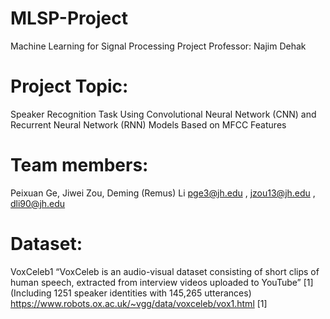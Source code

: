 # MLSP-Project
Machine Learning for Signal Processing Project
Professor: Najim Dehak


# Project Topic:
Speaker Recognition Task Using Convolutional Neural Network (CNN) and
Recurrent Neural Network (RNN) Models Based on MFCC Features

# Team members:
Peixuan Ge, Jiwei Zou, Deming (Remus) Li
pge3@jh.edu , jzou13@jh.edu , dli90@jh.edu

# Dataset:
VoxCeleb1
“VoxCeleb is an audio-visual dataset consisting of short clips of human speech,
extracted from interview videos uploaded to YouTube” [1]
(Including 1251 speaker identities with 145,265 utterances)
https://www.robots.ox.ac.uk/~vgg/data/voxceleb/vox1.html [1]
